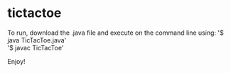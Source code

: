 # tictactoe
To run, download the .java file and execute on the command line using:
'$ java TicTacToe.java' <br />
'$ javac TicTacToe'<br />

Enjoy!
